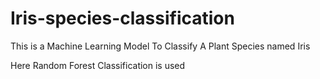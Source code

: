 # Iris-species-classification

This is a Machine Learning Model To Classify A Plant Species named Iris

Here Random Forest Classification is used 
